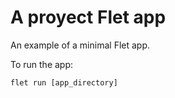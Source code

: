 # A proyect Flet app

An example of a minimal Flet app.

To run the app:

```
flet run [app_directory]
```
